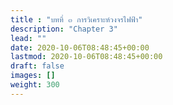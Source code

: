 ```yaml
---
title : "บทที่ ๓ การวิเคราะห์วงจรไฟฟ้า"
description: "Chapter 3"
lead: ""
date: 2020-10-06T08:48:45+00:00
lastmod: 2020-10-06T08:48:45+00:00
draft: false
images: []
weight: 300
---
```


